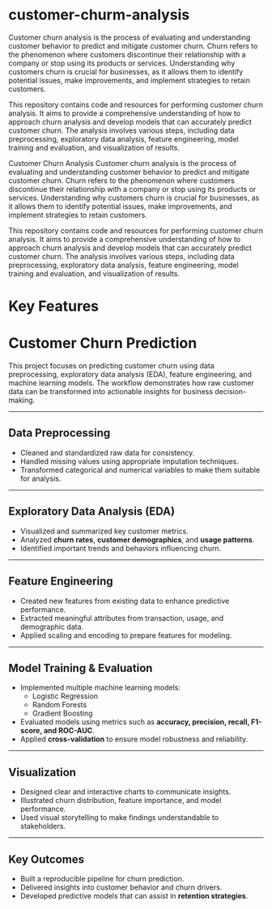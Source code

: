 # customer-churm-analysis

Customer churn analysis is the process of evaluating and understanding customer behavior to predict and mitigate customer churn. Churn refers to the phenomenon where customers discontinue their relationship with a company or stop using its products or services. Understanding why customers churn is crucial for businesses, as it allows them to identify potential issues, make improvements, and implement strategies to retain customers.

This repository contains code and resources for performing customer churn analysis. It aims to provide a comprehensive understanding of how to approach churn analysis and develop models that can accurately predict customer churn. The analysis involves various steps, including data preprocessing, exploratory data analysis, feature engineering, model training and evaluation, and visualization of results.

Customer Churn Analysis
Customer churn analysis is the process of evaluating and understanding customer behavior to predict and mitigate customer churn. Churn refers to the phenomenon where customers discontinue their relationship with a company or stop using its products or services. Understanding why customers churn is crucial for businesses, as it allows them to identify potential issues, make improvements, and implement strategies to retain customers.

This repository contains code and resources for performing customer churn analysis. It aims to provide a comprehensive understanding of how to approach churn analysis and develop models that can accurately predict customer churn. The analysis involves various steps, including data preprocessing, exploratory data analysis, feature engineering, model training and evaluation, and visualization of results.

# Key Features
# Customer Churn Prediction

This project focuses on predicting customer churn using data preprocessing, exploratory data analysis (EDA), feature engineering, and machine learning models. The workflow demonstrates how raw customer data can be transformed into actionable insights for business decision-making.  

---

##  Data Preprocessing
- Cleaned and standardized raw data for consistency.  
- Handled missing values using appropriate imputation techniques.  
- Transformed categorical and numerical variables to make them suitable for analysis.  

---

## Exploratory Data Analysis (EDA)
- Visualized and summarized key customer metrics.  
- Analyzed **churn rates**, **customer demographics**, and **usage patterns**.  
- Identified important trends and behaviors influencing churn.  

---

## Feature Engineering
- Created new features from existing data to enhance predictive performance.  
- Extracted meaningful attributes from transaction, usage, and demographic data.  
- Applied scaling and encoding to prepare features for modeling.  

---

## Model Training & Evaluation
- Implemented multiple machine learning models:  
  - Logistic Regression  
  - Random Forests  
  - Gradient Boosting  
- Evaluated models using metrics such as **accuracy, precision, recall, F1-score, and ROC-AUC**.  
- Applied **cross-validation** to ensure model robustness and reliability.  

---

## Visualization
- Designed clear and interactive charts to communicate insights.  
- Illustrated churn distribution, feature importance, and model performance.  
- Used visual storytelling to make findings understandable to stakeholders.  

---

## Key Outcomes
- Built a reproducible pipeline for churn prediction.  
- Delivered insights into customer behavior and churn drivers.  
- Developed predictive models that can assist in **retention strategies**.  
